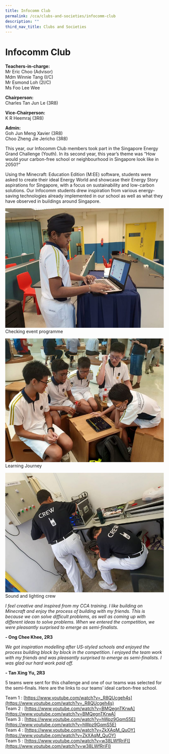 ```yaml
---
title: Infocomm Club
permalink: /cca/clubs-and-societies/infocomm-club
description: ""
third_nav_title: Clubs and Societies
---
```

# Infocomm Club

**Teachers-in-charge:** <br>
Mr Eric Choo (Advisor) <br>
Mdm Winnie Tang (I/C) <br>
Mr Esmond Loh (2I/C) <br>
Ms Foo Lee Wee

**Chairperson:** <br>
Charles Tan Jun Le (3R8)

**Vice-Chairperson:** <br>
K R Heemraj (3R8)

**Admin:** <br>
Goh Jun Meng Xavier (3R8) <br>
Choo Zheng Jie Jericho (3R8) 


This year, our Infocomm Club members took part in the Singapore Energy Grand Challenge (Youth). In its second year, this year’s theme was “How would your carbon-free school or neighbourhood in Singapore look like in 2050?”

Using the Minecraft: Education Edition (M:EE) software, students were asked to create their ideal Energy World and showcase their Energy Story aspirations for Singapore, with a focus on sustainability and low-carbon solutions. Our Infocomm students drew inspiration from various energy-saving technologies already implemented in our school as well as what they have observed in buildings around Singapore.

![Checking event programme](/images/checking-event-programme-768x576.jpeg)
Checking event programme

![Learning Journey](/images/cca-infocomm-i-Learning-journey-768x596.jpg)
Learning Journey

![Sound and lighting crew](/images/cca-infocomm-i-Sound-and-lighting-crew-768x576.jpg)
Sound and lighting crew

*I feel creative and inspired from my CCA training. I like building on Minecraft and enjoy the process of building with my friends. This is because we can solve difficult problems, as well as coming up with different ideas to solve problems. When we entered the competition, we were pleasantly surprised to emerge as semi-finalists.*

**- Ong Chee Khee,  2R3**

 
*We got inspiration modelling after US-styled schools and enjoyed the process building block by block in the competition. I enjoyed the team work with my friends and was pleasantly surprised to emerge as semi-finalists. I was glad our hard work paid off.*

**- Tan Xing Yu, 2R3**
 

5 teams were sent for this challenge and one of our teams was selected for the semi-finals.
Here are the links to our teams’ ideal carbon-free school.

Team 1 : [https://www.youtube.com/watch?v=_R8QUcgeh4s](https://www.youtube.com/watch?v=_R8QUcgeh4s) <br>
Team 2 : [https://www.youtube.com/watch?v=BMQegnTKrwA](https://www.youtube.com/watch?v=BMQegnTKrwA) <br>
Team 3 : [https://www.youtube.com/watch?v=hWpz9GqmS5E](https://www.youtube.com/watch?v=hWpz9GqmS5E) <br>
Team 4 : [https://www.youtube.com/watch?v=ZkXAqM_QuOY](https://www.youtube.com/watch?v=ZkXAqM_QuOY) <br>
Team 5 : [https://www.youtube.com/watch?v=w38LWfRriFI](https://www.youtube.com/watch?v=w38LWfRriFI)